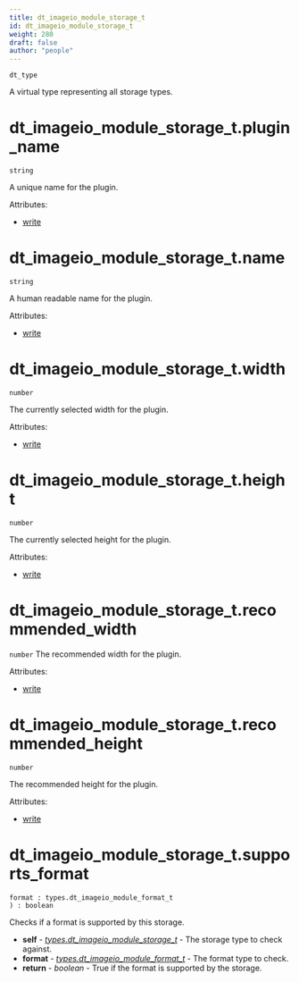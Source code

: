 ```yaml
---
title: dt_imageio_module_storage_t
id: dt_imageio_module_storage_t
weight: 280
draft: false
author: "people"
---
```


`dt_type`

A virtual type representing all storage types.

# dt_imageio_module_storage_t.plugin_name

`string`

A unique name for the plugin.

Attributes:

* [write](../attributes#write)

# dt_imageio_module_storage_t.name

`string`

A human readable name for the plugin.

Attributes:

* [write](../attributes#write)

# dt_imageio_module_storage_t.width

`number`

The currently selected width for the plugin.

Attributes:

* [write](../attributes#write)

# dt_imageio_module_storage_t.height

`number`

The currently selected height for the plugin.

Attributes:

* [write](../attributes#write)

# dt_imageio_module_storage_t.recommended_width

`number`
The recommended width for the plugin.

Attributes:

* [write](../attributes#write)

# dt_imageio_module_storage_t.recommended_height

`number`

The recommended height for the plugin.

Attributes:

* [write](../attributes#write)

# dt_imageio_module_storage_t.supports_format
```
format : types.dt_imageio_module_format_t
) : boolean
```

Checks if a format is supported by this storage.

* **self** - _[types.dt_imageio_module_storage_t](../types/dt_imageio_module_storage_t)_ - The storage type to check against.
* **format** - _[types.dt_imageio_module_format_t](../types/dt_imageio_module_format_t)_ - The format type to check.
* **return** - _boolean_ - True if the format is supported by the storage.

